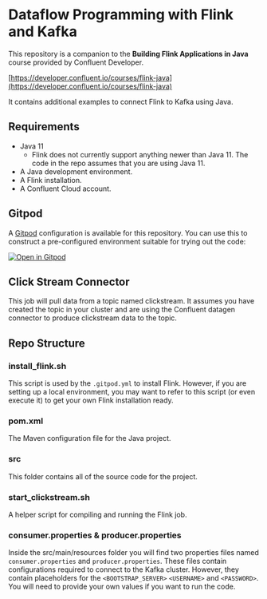 # Dataflow Programming with Flink and Kafka

This repository is a companion to the **Building Flink Applications in Java** course provided by Confluent Developer.

[https://developer.confluent.io/courses/flink-java](https://developer.confluent.io/courses/flink-java)

It contains additional examples to connect Flink to Kafka using Java.

## Requirements

- Java 11 
	- Flink does not currently support anything newer than Java 11. The code in the repo assumes that you are using Java 11.
- A Java development environment.
- A Flink installation.
- A Confluent Cloud account.

## Gitpod

A [Gitpod](https://gitpod.io/) configuration is available for this repository. You can use this to construct a pre-configured environment suitable for trying out the code:

[![Open in Gitpod](https://gitpod.io/button/open-in-gitpod.svg)](https://gitpod.io/#https://github.com/confluentinc/learn-dataflow-programming-with-flink-and-kafka)

## Click Stream Connector

This job will pull data from a topic named clickstream. It assumes you have created the topic in your cluster and are using the Confluent datagen connector to produce clickstream data to the topic.

## Repo Structure

### install_flink.sh

This script is used by the `.gitpod.yml` to install Flink. However, if you are setting up a local environment, you may want to refer to this script (or even execute it) to get your own Flink installation ready.

### pom.xml

The Maven configuration file for the Java project.

### src

This folder contains all of the source code for the project.

### start_clickstream.sh

A helper script for compiling and running the Flink job.

### consumer.properties & producer.properties

Inside the src/main/resources folder you will find two properties files named `consumer.properties` and `producer.properties`. These files contain configurations required to connect to the Kafka cluster. However, they contain placeholders for the `<BOOTSTRAP_SERVER>` `<USERNAME>` and `<PASSWORD>`. You will need to provide your own values if you want to run the code.
